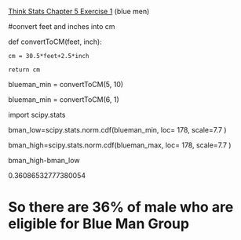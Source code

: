[Think Stats Chapter 5 Exercise 1](http://greenteapress.com/thinkstats2/html/thinkstats2006.html#toc50) (blue men)

#convert feet and inches into cm

def convertToCM(feet, inch):

    cm = 30.5*feet+2.5*inch
    
    return cm
 
blueman_min = convertToCM(5, 10)
 
blueman_min = convertToCM(6, 1)

import scipy.stats

bman_low=scipy.stats.norm.cdf(blueman_min, loc= 178, scale=7.7 )

bman_high=scipy.stats.norm.cdf(blueman_max, loc= 178, scale=7.7 )

bman_high-bman_low

0.36086532777380054

# So there are 36% of male who are eligible for Blue Man Group

